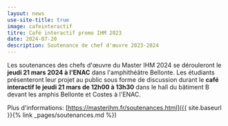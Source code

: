 ```yaml
---
layout: news
use-site-title: true
image: cafeinteractif
titre: Café interactif promo IHM 2023
date: 2024-07-20
description: Soutenance de chef d'œuvre 2023-2024
---
```


Les soutenances des chefs d'œuvre du Master IHM 2024 se dérouleront le **jeudi 21 mars 2024 à l'ENAC** dans l'amphithéâtre Bellonte. Les étudiants présenteront leur projet au public sous forme de discussion durant le **café interactif le jeudi 21 mars de 12h00 à 13h30** dans le hall du bâtiment B devant les amphis Bellonte et Costes à l'ENAC.

Plus d'informations: [https://masterihm.fr/soutenances.html]({{ site.baseurl }}{% link _pages/soutenances.md %})